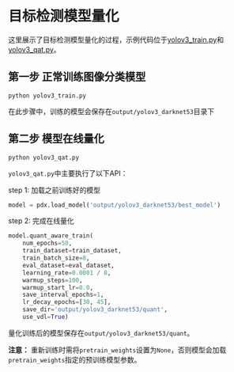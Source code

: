 # 目标检测模型量化

这里展示了目标检测模型量化的过程，示例代码位于[yolov3_train.py](./yolov3_train.py)和[yolov3_qat.py](./yolov3_qat.py)。


## 第一步 正常训练图像分类模型

```
python yolov3_train.py
```

在此步骤中，训练的模型会保存在`output/yolov3_darknet53`目录下


## 第二步 模型在线量化

```
python yolov3_qat.py
```

`yolov3_qat.py`中主要执行了以下API：

step 1: 加载之前训练好的模型


```python
model = pdx.load_model('output/yolov3_darknet53/best_model')
```

step 2: 完成在线量化

```python
model.quant_aware_train(
    num_epochs=50,
    train_dataset=train_dataset,
    train_batch_size=8,
    eval_dataset=eval_dataset,
    learning_rate=0.0001 / 8,
    warmup_steps=100,
    warmup_start_lr=0.0,
    save_interval_epochs=1,
    lr_decay_epochs=[30, 45],
    save_dir='output/yolov3_darknet53/quant',
    use_vdl=True)
```

量化训练后的模型保存在`output/yolov3_darknet53/quant`。

**注意：** 重新训练时需将`pretrain_weights`设置为`None`，否则模型会加载`pretrain_weights`指定的预训练模型参数。
